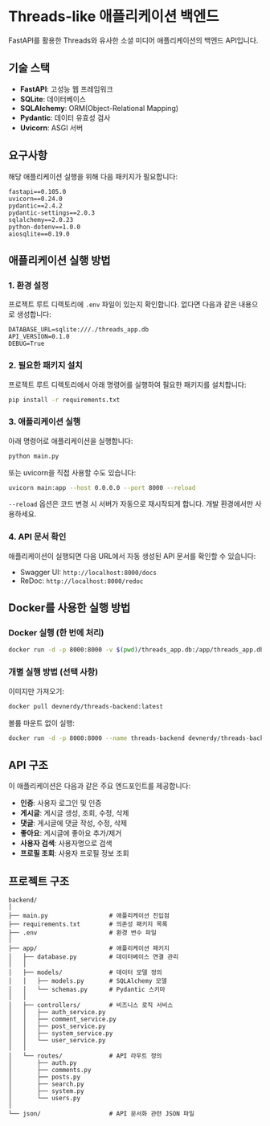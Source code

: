 # Threads-like 애플리케이션 백엔드

FastAPI를 활용한 Threads와 유사한 소셜 미디어 애플리케이션의 백엔드 API입니다.

## 기술 스택

- **FastAPI**: 고성능 웹 프레임워크
- **SQLite**: 데이터베이스
- **SQLAlchemy**: ORM(Object-Relational Mapping)
- **Pydantic**: 데이터 유효성 검사
- **Uvicorn**: ASGI 서버

## 요구사항

해당 애플리케이션 실행을 위해 다음 패키지가 필요합니다:

```
fastapi==0.105.0
uvicorn==0.24.0
pydantic==2.4.2
pydantic-settings==2.0.3
sqlalchemy==2.0.23
python-dotenv==1.0.0
aiosqlite==0.19.0
```

## 애플리케이션 실행 방법

### 1. 환경 설정

프로젝트 루트 디렉토리에 `.env` 파일이 있는지 확인합니다. 없다면 다음과 같은 내용으로 생성합니다:

```
DATABASE_URL=sqlite:///./threads_app.db
API_VERSION=0.1.0
DEBUG=True
```

### 2. 필요한 패키지 설치

프로젝트 루트 디렉토리에서 아래 명령어를 실행하여 필요한 패키지를 설치합니다:

```bash
pip install -r requirements.txt
```

### 3. 애플리케이션 실행

아래 명령어로 애플리케이션을 실행합니다:

```bash
python main.py
```

또는 uvicorn을 직접 사용할 수도 있습니다:

```bash
uvicorn main:app --host 0.0.0.0 --port 8000 --reload
```

`--reload` 옵션은 코드 변경 시 서버가 자동으로 재시작되게 합니다. 개발 환경에서만 사용하세요.

### 4. API 문서 확인

애플리케이션이 실행되면 다음 URL에서 자동 생성된 API 문서를 확인할 수 있습니다:

- Swagger UI: `http://localhost:8000/docs`
- ReDoc: `http://localhost:8000/redoc`

## Docker를 사용한 실행 방법

### Docker 실행 (한 번에 처리)

```bash
docker run -d -p 8000:8000 -v $(pwd)/threads_app.db:/app/threads_app.db --name threads-backend devnerdy/threads-backend:latest
```

### 개별 실행 방법 (선택 사항)

이미지만 가져오기:

```bash
docker pull devnerdy/threads-backend:latest
```

볼륨 마운트 없이 실행:

```bash
docker run -d -p 8000:8000 --name threads-backend devnerdy/threads-backend:latest
```

## API 구조

이 애플리케이션은 다음과 같은 주요 엔드포인트를 제공합니다:

- **인증**: 사용자 로그인 및 인증
- **게시글**: 게시글 생성, 조회, 수정, 삭제
- **댓글**: 게시글에 댓글 작성, 수정, 삭제
- **좋아요**: 게시글에 좋아요 추가/제거
- **사용자 검색**: 사용자명으로 검색
- **프로필 조회**: 사용자 프로필 정보 조회

## 프로젝트 구조

```
backend/
│
├── main.py                 # 애플리케이션 진입점
├── requirements.txt        # 의존성 패키지 목록
├── .env                    # 환경 변수 파일
│
├── app/                    # 애플리케이션 패키지
│   ├── database.py         # 데이터베이스 연결 관리
│   │
│   ├── models/             # 데이터 모델 정의
│   │   ├── models.py       # SQLAlchemy 모델
│   │   └── schemas.py      # Pydantic 스키마
│   │
│   ├── controllers/        # 비즈니스 로직 서비스
│   │   ├── auth_service.py
│   │   ├── comment_service.py
│   │   ├── post_service.py
│   │   ├── system_service.py
│   │   └── user_service.py
│   │
│   └── routes/             # API 라우트 정의
│       ├── auth.py
│       ├── comments.py
│       ├── posts.py
│       ├── search.py
│       ├── system.py
│       └── users.py
│
└── json/                   # API 문서화 관련 JSON 파일
```
